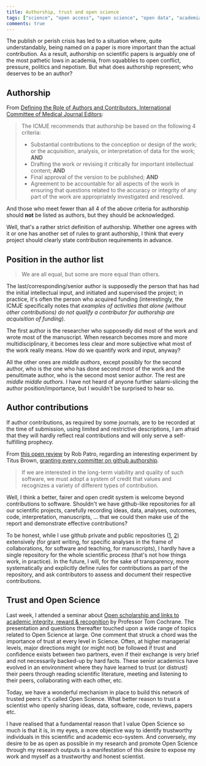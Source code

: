```yaml
---
title: Authorship, trust and open science
tags: ["science", "open access", "open science", "open data", "academia"]
comments: true
---
```


The publish or perish crisis has led to a situation where, quite
understandably, being named on a paper is more important than the
actual contribution. As a result, authorship on scientific papers is
arguably one of the most pathetic lows in academia, from squabbles to
open conflict, pressure, politics and nepotism. But what does
authorship represent; who deserves to be an author?

## Authorship

From
[Defining the Role of Authors and Contributors, International Committee of Medical Journal Editors](http://www.icmje.org/recommendations/browse/roles-and-responsibilities/defining-the-role-of-authors-and-contributors.html):

> The ICMJE recommends that authorship be based on the following 4 criteria:
> 
> * Substantial contributions to the conception or design of the work;
>   or the acquisition, analysis, or interpretation of data for the
>   work; **AND**
> * Drafting the work or revising it critically for important
>   intellectual content; **AND**
> * Final approval of the version to be published; **AND**
> * Agreement to be accountable for all aspects of the work in ensuring
>   that questions related to the accuracy or integrity of any part of
>   the work are appropriately investigated and resolved.
 
And those who meet fewer than all 4 of the above criteria for
authorship should **not** be listed as authors, but they should be
acknowledged. 

Well, that's a rather strict definition of authorship. Whether one
agrees with it or one has another set of rules to grant authorship, I
think that every project should clearly state contribution
requirements in advance. 

## Position in the author list

> We are all equal, but some are more equal than others.

The last/corresponding/senior author is supposedly the person that has
had the initial intellectual input, and initiated and supervised the
project; in practice, it's often the person who acquired funding
(interestingly, the ICMJE specifically notes that *examples of
activities that alone (without other contributions) do not qualify a
contributor for authorship are acquisition of funding*).

The first author is the researcher who supposedly did most of the work
and wrote most of the manuscript. When research becomes more and more
multidisciplinary, it becomes less clear and more subjective what most
of the work really means. How do we quantify work and input, anyway?

All the other ones are *middle authors*, except possibly for the
second author, who is the one who has done second most of the work and
the penultimate author, who is the second most senior author. The rest
are *middle middle authors*.  I have not heard of anyone further
salami-slicing the author position/importance, but I wouldn't be
surprised to hear so.

## Author contributions

If author contributions, as required by some journals, are to be
recorded at the time of submission, using limited and restrictive
descriptions, I am afraid that they will hardly reflect real
contributions and will only serve a self-fulfilling prophecy.

From
[this open review](http://f1000research.com/articles/4-900/v1#referee-response-10508)
by Rob Patro, regarding an interesting experiment by Titus Brown,
[granting every committer on github authorship](http://ivory.idyll.org/blog/2015-authorship-on-software-papers.html).

> If we are interested in the long-term viability and quality of such
> software, we must adopt a system of credit that values and
> recognizes a variety of different types of contribution.

Well, I think a better, fairer and open credit system is welcome
beyond contributions to software. Shouldn't we have github-like
repositories for all our scientific projects, carefully recording
ideas, data, analyses, outcomes, code, interpretation, manuscripts,
... that we could then make use of the report and demonstrate
effective contributions?

To be honest, while I use github private and public repositories
([1](https://github.com/lgatto/),
[2](https://github.com/ComputationalProteomicsUnit)) extensively (for
grant writing, for specific analyses in the frame of collaborations,
for software and teaching, for manuscripts), I hardly have a
single repository for the whole scientific process (that's not how
things work, in practice). In the future, I will, for the sake of
transparency, more systematically and explicitly define rules for
contributions as part of the repository, and ask contributors to
assess and document their respective contributions.

## Trust and Open Science

Last week, I attended a seminar about
[Open scholarship and links to academic integrity, reward & recognition](http://osc.cam.ac.uk/open-scholarship-and-links-academic-integrity-reward-recognition)
by Professor Tom Cochrane. The presentation and questions thereafter
touched upon a wide range of topics related to Open Science at
large. One comment that struck a chord was the importance of trust at
every level in Science. Often, at higher managerial levels, major
directions might (or might not) be followed if trust and confidence
exists between two partners, even if their exchange is very brief and
not necessarily backed-up by hard facts. These senior academics have
evolved in an environment where they have learned to trust (or
distrust) their peers through reading scientific literature, meeting
and listening to their peers, collaborating with each other, etc.

Today, we have a wonderful mechanism in place to build this network of
trusted peers: it's called Open Science. What better reason to trust a
scientist who openly sharing ideas, data, software, code, reviews,
papers etc.

I have realised that a fundamental reason that I value Open Science so
much is that it is, in my eyes, a more objective way to identify
trustworthy individuals in this scientific and academic
eco-system. And conversely, my desire to be as open as possible in my
research and promote Open Science through my research outputs is a
manifestation of this desire to expose my work and myself as a
trustworthy and honest scientist.
